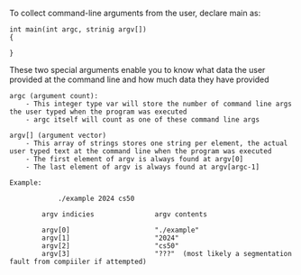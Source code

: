 To collect command-line arguments from the user, declare main as:

    int main(int argc, strinig argv[])
    {

    }

These two special arguments enable you to know what data the user provided at the command line and how much data they have provided

    argc (argument count): 
        - This integer type var will store the number of command line args the user typed when the program was executed
        - argc itself will count as one of these command line args

    argv[] (argument vector)
        - This array of strings stores one string per element, the actual user typed text at the command line when the program was executed
        - The first element of argv is always found at argv[0]
        - The last element of argv is always found at argv[argc-1]

    Example: 

                ./example 2024 cs50

            argv indicies               argv contents
            
            argv[0]                     "./example"
            argv[1]                     "2024"
            argv[2]                     "cs50"
            argv[3]                     "???"  (most likely a segmentation fault from compiiler if attempted)